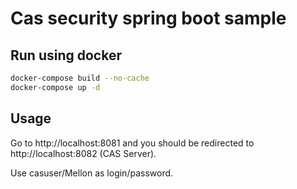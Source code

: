 # Cas security spring boot sample

## Run using docker

```bash
docker-compose build --no-cache 
docker-compose up -d
```

## Usage

Go to http://localhost:8081 and you should be redirected to http://localhost:8082 (CAS Server).

Use casuser/Mellon as login/password.
